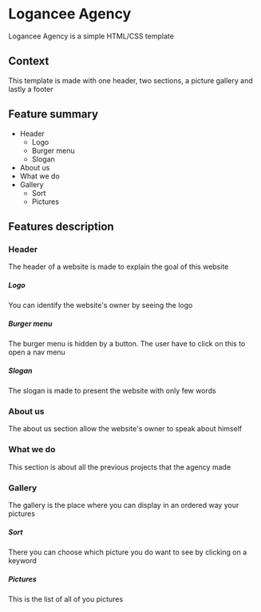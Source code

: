 # Logancee Agency

Logancee Agency is a simple HTML/CSS template

## Context

This template is made with one header, two sections, a picture gallery and lastly a footer

## Feature summary
* Header
	* Logo
	* Burger menu
	* Slogan
* About us
* What we do
* Gallery
	* Sort
	* Pictures

## Features description
### Header
The header of a website is made to explain the goal of this website
##### Logo
You can identify the website's owner by seeing the logo
##### Burger menu
The burger menu is hidden by a button. The user have to click on this to open a nav menu
##### Slogan
The slogan is made to present the website with only few words
### About us
The about us section allow the website's owner to speak about himself
### What we do 
This section is about all the previous projects that the agency made
### Gallery 
The gallery is the place where you can display in an ordered way your pictures
##### Sort
There you can choose which picture you do want to see by clicking on a keyword
##### Pictures
This is the list of all of you pictures